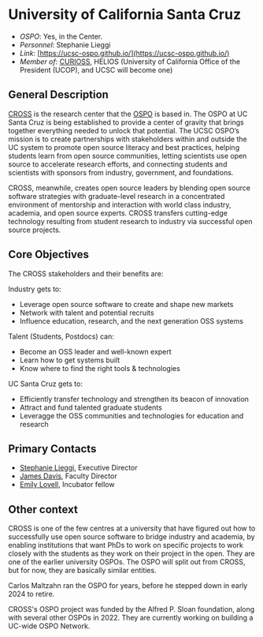 # University of California Santa Cruz

- *OSPO*: Yes, in the Center.
- *Personnel*: Stephanie Lieggi
- *Link*: [https://ucsc-ospo.github.io/](https://ucsc-ospo.github.io/)
- *Member of*: [CURIOSS](https://curioss.org/), HELIOS (University of California Office of the President (UCOP), and UCSC will become one)

## General Description

[CROSS](https://cross.ucsc.edu/index.html) is the research center that the [OSPO](https://ucsc-ospo.github.io/) is based in.  The OSPO at UC Santa Cruz is being established to provide a center of gravity that brings together everything needed to unlock that potential. The UCSC OSPO’s mission is to create partnerships with stakeholders within and outside the UC system to promote open source literacy and best practices, helping students learn from open source communities, letting scientists use open source to accelerate research efforts, and connecting students and scientists with sponsors from industry, government, and foundations.

CROSS, meanwhile, creates open source leaders by blending open source software strategies with graduate-level research in a concentrated environment of mentorship and interaction with world class industry, academia, and open source experts. CROSS transfers cutting-edge technology resulting from student research to industry via successful open source projects.

## Core Objectives

The CROSS stakeholders and their benefits are:

Industry gets to:

- Leverage open source software to create and shape new markets
- Network with talent and potential recruits
- Influence education, research, and the next generation OSS systems

Talent (Students, Postdocs) can:

- Become an OSS leader and well-known expert
- Learn how to get systems built
- Know where to find the right tools & technologies

UC Santa Cruz gets to:

- Efficiently transfer technology and strengthen its beacon of innovation
- Attract and fund talented graduate students
- Leveragge the OSS communities and technologies for education and research

## Primary Contacts

- [Stephanie Lieggi](mailto:slieggi@ucsc.edu), Executive Director
- [James Davis](mailto:davisje@ucsc.edu), Faculty Director
- [Emily Lovell](mailto:elovell@ucsc.edu), Incubator fellow

## Other context

CROSS is one of the few centres at a university that have figured out how to successfully use open source software to bridge industry and academia, by enabling institutions that want PhDs to work on specific projects to work closely with the students as they work on their project in the open. They are one of the earlier university OSPOs. The OSPO will split out from CROSS, but for now, they are basically similar entities.

Carlos Maltzahn ran the OSPO for years, before he stepped down in early 2024 to retire.

CROSS's OSPO project was funded by the Alfred P. Sloan foundation, along with several other OSPOs in 2022. They are currently working on building a UC-wide OSPO Network.
